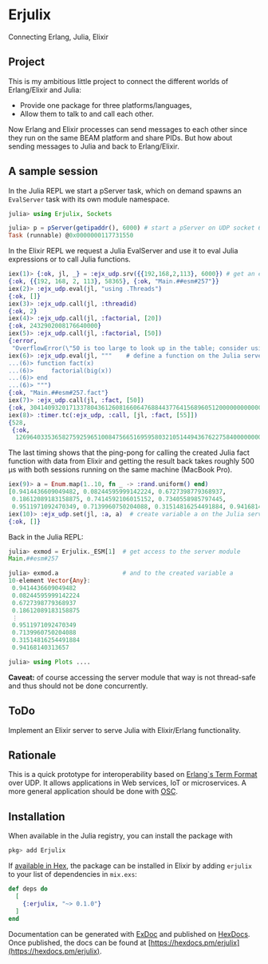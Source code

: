 # Erjulix

Connecting Erlang, Julia, Elixir

## Project

This is my ambitious little project to connect the different worlds of Erlang/Elixir and Julia:

- Provide one package for three platforms/languages,
- Allow them to talk to and call each other.

Now Erlang and Elixir processes can send messages to each other since they run on the same BEAM platform and share PIDs. But how about sending messages to Julia and back to Erlang/Elixir.

## A sample session

In the Julia REPL we start a pServer task, which on demand spawns an `EvalServer` task with its own module namespace.

```julia
julia> using Erjulix, Sockets

julia> p = pServer(getipaddr(), 6000) # start a pServer on UDP socket 6000
Task (runnable) @0x0000000117731550
```

In the Elixir REPL we request a Julia EvalServer and use it to 
eval Julia expressions or to call Julia functions.

```elixir
iex(1)> {:ok, jl, _} = :ejx_udp.srv({{192,168,2,113}, 6000}) # get an eval server from Julia
{:ok, {{192, 168, 2, 113}, 58365}, {:ok, "Main.##esm#257"}}
iex(2)> :ejx_udp.eval(jl, "using .Threads")
{:ok, []}
iex(3)> :ejx_udp.call(jl, :threadid)
{:ok, 2}
iex(4)> :ejx_udp.call(jl, :factorial, [20])
{:ok, 2432902008176640000}
iex(5)> :ejx_udp.call(jl, :factorial, [50])
{:error,
 "OverflowError(\"50 is too large to look up in the table; consider using `factorial(big(50))` instead\")"}
iex(6)> :ejx_udp.eval(jl, """    # define a function on the Julia server
...(6)> function fact(x)
...(6)>     factorial(big(x))
...(6)> end
...(6)> """)
{:ok, "Main.##esm#257.fact"}
iex(7)> :ejx_udp.call(jl, :fact, [50])
{:ok, 30414093201713378043612608166064768844377641568960512000000000000}
iex(8)> :timer.tc(:ejx_udp, :call, [jl, :fact, [55]])
{528,
 {:ok,
  12696403353658275925965100847566516959580321051449436762275840000000000000}}
```

The last timing shows that the ping-pong for calling the created Julia fact function with data from Elixir and getting the result back takes roughly 500 µs with both sessions running on the same machine (MacBook Pro).

```elixir
iex(9)> a = Enum.map(1..10, fn _ -> :rand.uniform() end)
[0.9414436609049482, 0.08244595999142224, 0.6727398779368937,
 0.18612089183158875, 0.7414592106015152, 0.7340558985797445,
 0.9511971092470349, 0.7139960750204088, 0.31514816254491884, 0.94168140313657]
iex(10)> :ejx_udp.set(jl, :a, a)  # create variable a on the Julia server
{:ok, []}
```

Back in the Julia REPL:

```julia
julia> exmod = Erjulix._ESM[1]  # get access to the server module
Main.##esm#257

julia> exmod.a                  # and to the created variable a
10-element Vector{Any}:
 0.9414436609049482
 0.08244595999142224
 0.6727398779368937
 0.18612089183158875
 ⋮
 0.9511971092470349
 0.7139960750204088
 0.31514816254491884
 0.94168140313657

julia> using Plots ....
```

**Caveat:** of course accessing the server module that way is not thread-safe and thus should not be done concurrently.

## ToDo

Implement an Elixir server to serve Julia with Elixir/Erlang functionality.

## Rationale

This is a quick prototype for interoperability based on [Erlang`s Term Format](http://erlang.org/doc/apps/erts/erl_ext_dist.html) over UDP. It allows applications in Web services, IoT or microservices. A more general application should be done with [OSC](http://opensoundcontrol.org).

## Installation

When available in the Julia registry, you can install the package with

```julia
pkg> add Erjulix
```

If [available in Hex](https://hex.pm/docs/publish), the package can be installed in Elixir by adding `erjulix` to your list of dependencies in `mix.exs`:

```elixir
def deps do
  [
    {:erjulix, "~> 0.1.0"}
  ]
end
```

Documentation can be generated with [ExDoc](https://github.com/elixir-lang/ex_doc)
and published on [HexDocs](https://hexdocs.pm). Once published, the docs can
be found at [https://hexdocs.pm/erjulix](https://hexdocs.pm/erjulix).

